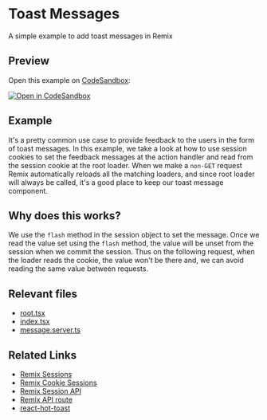 # Toast Messages

A simple example to add toast messages in Remix

## Preview

Open this example on [CodeSandbox](https://codesandbox.com):

[![Open in CodeSandbox](https://codesandbox.io/static/img/play-codesandbox.svg)](https://codesandbox.io/s/github/remix-run/examples/tree/main/toast-message)

## Example

It's a pretty common use case to provide feedback to the users in the form of toast messages. In this example, we take a look at how to use session cookies to set the feedback messages at the action handler and read from the session cookie at the root loader. When we make a `non-GET` request Remix automatically reloads all the matching loaders, and since root loader will always be called, it's a good place to keep our toast message component.

## Why does this works?

We use the `flash` method in the session object to set the message. Once we read the value set using the `flash` method, the value will be unset from the session when we commit the session. Thus on the following request, when the loader reads the cookie, the value won't be there and, we can avoid reading the same value between requests.

## Relevant files

- [root.tsx](./app/root.tsx)
- [index.tsx](./app/routes/index.tsx)
- [message.server.ts](./app/message.server.ts)

## Related Links

- [Remix Sessions](https://remix.run/docs/en/v1/api/remix#sessions)
- [Remix Cookie Sessions](https://remix.run/docs/en/v1/api/remix#createcookiesessionstorage)
- [Remix Session API](https://remix.run/docs/en/v1/api/remix#session-api)
- [Remix API route](https://remix.run/docs/en/v1/guides/api-routes)
- [react-hot-toast](https://react-hot-toast.com/)
